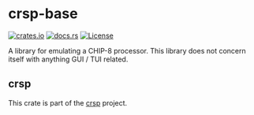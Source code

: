 # crsp-base

[![crates.io](https://img.shields.io/crates/v/crsp-base?style=flat-square)](https://crates.io/crates/crsp-base)
[![docs.rs](https://img.shields.io/docsrs/crsp-base?style=flat-square)](https://docs.rs/crsp-base)
[![License](https://img.shields.io/badge/license-MIT-blue?style=flat-square)](https://github.com/hcsch/crsp/blob/master/LICENSE)

A library for emulating a CHIP-8 processor.
This library does not concern itself with anything GUI / TUI related.

## crsp
This crate is part of the [crsp](..) project.
